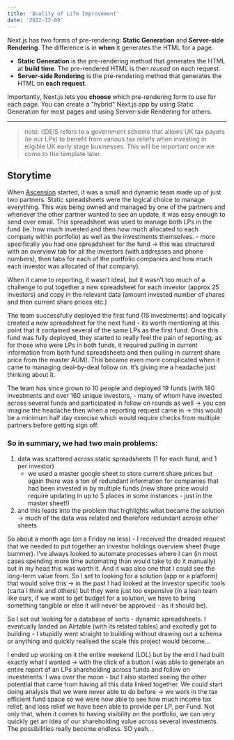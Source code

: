 ```yaml
---
title: 'Quality of Life Improvement'
date: '2022-12-09'
---
```



Next.js has two forms of pre-rendering: **Static Generation** and **Server-side Rendering**. The difference is in **when** it generates the HTML for a page.

- **Static Generation** is the pre-rendering method that generates the HTML at **build time**. The pre-rendered HTML is then _reused_ on each request.
- **Server-side Rendering** is the pre-rendering method that generates the HTML on **each request**.

Importantly, Next.js lets you **choose** which pre-rendering form to use for each page. You can create a "hybrid" Next.js app by using Static Generation for most pages and using Server-side Rendering for others.


----
> note: (S)EIS refers to a government scheme that allows UK tax payers (ie our LPs) to benefit from various tax reliefs when investing in eligible UK early stage businesses. This will be important once we come to the template later.

## Storytime

When [Ascension](https://ascension.vc) started, it was a small and dynamic team made up of just two partners. Static spreadsheets were the logical choice to manage everything. This was being owned and managed by one of the partners and whenever the other partner wanted to see an update, it was easy enough to send over email. This spreadsheet was used to manage both LPs in the fund (ie. how much invested and then how much allocated to each company within portfolio) as well as the investments themselves. - more specifically you had one spreadsheet for the fund -> this was structured with an overview tab for all the investors (with addresses and phone numbers), then tabs for each of the portfolio companies and how much each investor was allocated of that company).

When it came to reporting, it wasn’t ideal, but it wasn’t too much of a challenge to put together a new spreadsheet for each investor (approx 25 investors) and copy in the relevant data (amount invested number of shares and then current share prices etc.)

The team successfully deployed the first fund (15 investments) and logically created a new spreadsheet for the next fund - its worth mentioning at this point that it contained several of the same LPs as the first fund. Once this fund was fully deployed, they started to really feel the pain of reporting, as for those who were LPs in both funds, it required pulling in current information from both fund spreadsheets and then pulling in current share price from the master AUM). This became even more complicated when it came to managing deal-by-deal follow on. It’s giving me a headache just thinking about it.

The team has since grown to 10 people and deployed 19 funds (with 180 investments and over 160 unique investors, - many of whom have invested across several funds and participated in follow on rounds as well -> you can imagine the headache then when a reporting request came in -> this would be a minimum half day exercise which would require checks from multiple partners before getting sign off.

### So in summary, we had two main problems:

1. data was scattered across static spreadsheets (1 for each fund, and 1 per investor)
   - we used a master google sheet to store current share prices but again there was a ton of redundant information for companies that had been invested in by multiple funds (new share price would require updating in up to 5 places in some instances - just in the master sheet!)
2. and this leads into the problem that highlights what became the solution -> much of the data was related and therefore redundant across other sheets

So about a month ago (on a Friday no less) - I received the dreaded request that we needed to put together an investor holdings overview sheet (huge bummer). I’ve always looked to automate processes where I can (in most cases spending more time automating than would take to do it manually) but in my head this was worth it. And it was also one that I could see the long-term value from. So I set to looking for a solution (app or a platform) that would solve this -> in the past I had looked at the investor specific tools (carta I think and others) but they were just too expensive (in a lean team like ours, if we want to get budget for a solution, we have to bring something tangible or else it will never be approved - as it should be).

So I set out looking for a database of sorts - dynamic spreadsheets. I eventually landed on Airtable (with its related tables) and excitedly got to building - I stupidly went straight to building without drawing out a schema or anything and quickly realised the scale this project would become…

I ended up working on it the entire weekend (LOL) but by the end I had built exactly what I wanted -> with the click of a button I was able to generate an entire report of an LPs shareholding across funds and follow on investments. I was over the moon - but I also started seeing the other potential that came from having all this data linked together. We could start doing analysis that we were never able to do before -> we work in the tax efficient fund space so we were now able to see how much income tax relief, and loss relief we have been able to provide per LP, per Fund. Not only that, when it comes to having visibility on the portfolio, we can very quickly get an idea of our shareholding value across several investments. The possibilities really become endless. SO yeah…
